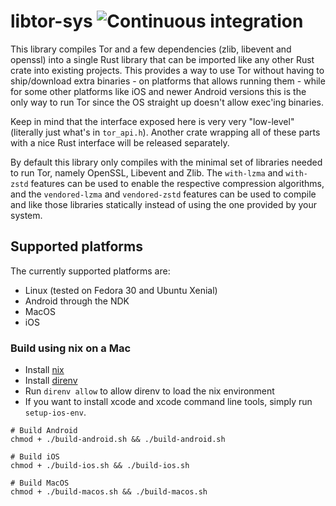 # libtor-sys ![Continuous integration](https://github.com/MagicalBitcoin/libtor-sys/workflows/Continuous%20integration/badge.svg?branch=master)

This library compiles Tor and a few dependencies (zlib, libevent and openssl) into a single Rust library that can be imported like any other Rust crate into existing projects.
This provides a way to use Tor without having to ship/download extra binaries - on platforms that allows running them - while for some other platforms like
iOS and newer Android versions this is the only way to run Tor since the OS straight up doesn't allow exec'ing binaries.

Keep in mind that the interface exposed here is very very "low-level" (literally just what's in `tor_api.h`). Another crate wrapping all of these parts with a nice Rust interface will
be released separately.

By default this library only compiles with the minimal set of libraries needed to run Tor, namely OpenSSL, Libevent and Zlib. The `with-lzma` and `with-zstd` features can be used to enable the
respective compression algorithms, and the `vendored-lzma` and `vendored-zstd` features can be used to compile and like those libraries statically instead of using the one provided by your system.

## Supported platforms

The currently supported platforms are:

* Linux (tested on Fedora 30 and Ubuntu Xenial)
* Android through the NDK
* MacOS
* iOS

### Build using nix on a Mac
- Install [nix](https://determinate.systems/nix-installer/)
- Install [direnv](https://direnv.net/)
- Run `direnv allow` to allow direnv to load the nix environment
- If you want to install xcode and xcode command line tools, simply run `setup-ios-env`.


```
# Build Android
chmod + ./build-android.sh && ./build-android.sh

# Build iOS
chmod + ./build-ios.sh && ./build-ios.sh 

# Build MacOS
chmod + ./build-macos.sh && ./build-macos.sh
```
